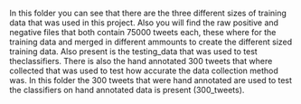 In this folder you can see that there are the three different sizes of training data that was used in this project. Also you will find the raw positive and negative 
files that both contain 75000 tweets each, these where for the training data and merged in different ammounts to create the different sized training data. Also present 
is the testing_data that was used to test theclassifiers. There is also the hand annotated 300 tweets that where collected that was used to test how accurate the 
data collection method was.  In this folder the 300 tweets that were hand annotated are used to test the classifiers on hand annotated data is present (300_tweets).
